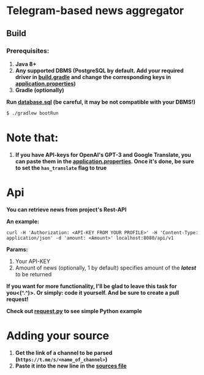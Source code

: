 # Telegram-based news aggregator

## Build

### Prerequisites:

1) __Java 8+__
2) __Any supported DBMS (PostgreSQL by default. Add your required driver in [build.gradle](https://github.com/Jujumba/NewsFromFaridSenpai/blob/master/build.gradle) and change the corresponding keys in [application.properties](https://github.com/Jujumba/NewsFromFaridSenpai/blob/master/src/main/resources/application.properties))__
3) __Gradle (optionally)__

__Run [database.sql](https://github.com/Jujumba/NewsFromFaridSenpai/blob/master/src/main/resources/database.sql) (be careful, it may be not compatible with your DBMS!)__

```sh
$ ./gradlew bootRun
```

# Note that:

1) __If you have API-keys for OpenAI's GPT-3 and Google Translate, you can paste them in the [application.properties](https://github.com/Jujumba/NewsFromFaridSenpai/blob/master/src/main/resources/application.properties). Once it's done, be sure to set the `has_translate` flag to true__

# Api

__You can retrieve news from project's Rest-API__

__An example:__

```
curl -H 'Authorization: <API-KEY FROM YOUR PROFILE>' -H 'Content-Type: application/json' -d 'amount: <Amount>' localhost:8080/api/v1
```
__Params:__
1) Your API-KEY
2) Amount of news (optionally, 1 by default) specifies amount of the  *__latest__* to be returned

__If you want for more functionality, I'll be glad to leave this task for you<(^.^)>. Or simply: code it yourself. And be sure to create a pull request!__

__Check out [request.py](https://github.com/Jujumba/NewsFromFaridSenpai/blob/master/src/main/resources/request.py) to see simple Python example__

# Adding your source

1) __Get the link of a channel to be parsed (``https://t.me/s/<name_of_channel>``)__
2) __Paste it into the new line in the [sources file](https://github.com/Jujumba/NewsFromFaridSenpai/tree/master/src/main/resources/sources.txt)__